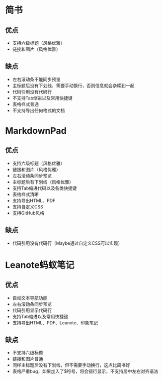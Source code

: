 # 简书
## 优点
- 支持六级标题（风格优雅）
- 链接和图片（风格优雅）

## 缺点
- 左右滚动条不能同步预览
- 主标题后没有下划线，需要手动换行，否则信息就会杂糅到一起
- 代码引用没有代码行
- 不支持Tab缩进以及常用快捷键
- 表格样式普通
- 不支持导出任何格式的文档

# MarkdownPad
## 优点
- 支持六级标题（风格优雅）
- 链接和图片（风格优雅）
- 左右滚动条同步预览
- 主标题后有下划线（风格优雅）
- 支持Tab缩进代码以及各类快捷键
- 表格样式清晰
- 支持导出HTML、PDF
- 支持自定义CSS
- 支持GitHub风格

## 缺点
- 代码引用没有代码行（Maybe通过自定义CSS可以实现）

# Leanote蚂蚁笔记
## 优点
- 自动文本导航功能
- 左右滚动条同步预览
- 代码引用显示代码行
- 支持Tab缩进以及常用快捷键
- 支持导出HTML、PDF、Leanote、印象笔记
## 缺点
- 不支持六级标题
- 链接和图片普通
- 同样主标题后没有下划线，但不需要手动换行，这点比简书好
- 表格严重bug，如果加入了$符号，将会错行显示，不支持居中左右对齐语法